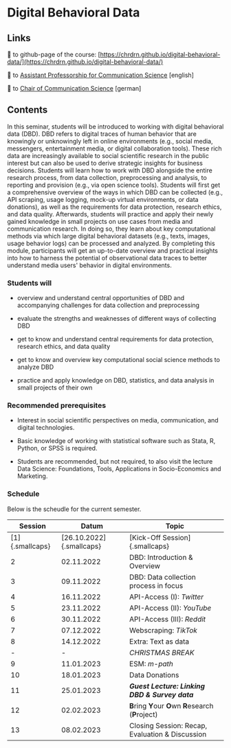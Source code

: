 # Digital Behavioral Data

## Links

🔗 to github-page of the course: [https://chrdrn.github.io/digital-behavioral-data/](https://chrdrn.github.io/digital-behavioral-data/) 

🔗 to [Assistant Professorship for Communication Science](https://www.communicationscience.rw.fau.de/) [english]

🔗 to [Chair of Communication Science](https://www.kowi.rw.fau.de/) [german]


## Contents

In this seminar, students will be introduced to working with digital behavioral data (DBD). DBD refers to digital traces of human behavior that are knowingly or unknowingly left in online environments (e.g., social media, messengers, entertainment media, or digital collaboration tools). These rich data are increasingly available to social scientific research in the public interest but can also be used to derive strategic insights for business decisions. Students will learn how to work with DBD alongside the entire research process, from data collection, preprocessing and analysis, to reporting and provision (e.g., via open science tools). Students will first get a comprehensive overview of the ways in which DBD can be collected (e.g., API scraping, usage logging, mock-up virtual environments, or data donations), as well as the requirements for data protection, research ethics, and data quality. Afterwards, students will practice and apply their newly gained knowledge in small projects on use cases from media and communication research. In doing so, they learn about key computational methods via which large digital behavioral datasets (e.g., texts, images, usage behavior logs) can be processed and analyzed. By completing this module, participants will get an up-to-date overview and practical insights into how to harness the potential of observational data traces to better understand media users' behavior in digital environments.

### Students will

-   overview and understand central opportunities of DBD and accompanying challenges for data collection and preprocessing

-   evaluate the strengths and weaknesses of different ways of collecting DBD

-   get to know and understand central requirements for data protection, research ethics, and data quality

-   get to know and overview key computational social science methods to analyze DBD

-   practice and apply knowledge on DBD, statistics, and data analysis in small projects of their own

### Recommended prerequisites

-   Interest in social scientific perspectives on media, communication, and digital technologies.

-   Basic knowledge of working with statistical software such as Stata, R, Python, or SPSS is required.

-   Students are recommended, but not required, to also visit the lecture Data Science: Foundations, Tools, Applications in Socio-Economics and Marketing.

### Schedule

Below is the scheudle for the current semester.

| Session         | Datum                    | Topic                                           |
|-----------------|--------------------------|-------------------------------------------------|
| [1]{.smallcaps} | [26.10.2022]{.smallcaps} | [Kick-Off Session]{.smallcaps}                  |
| 2               | 02.11.2022               | DBD: Introduction & Overview                    |
| 3               | 09.11.2022               | DBD: Data collection process in focus           |
| 4               | 16.11.2022               | API-Access (I): *Twitter*                       |
| 5               | 23.11.2022               | API-Access (II): *YouTube*                      |
| 6               | 30.11.2022               | API-Access (III): *Reddit*                      |
| 7               | 07.12.2022               | Webscraping: *TikTok*                           |
| 8               | 14.12.2022               | Extra: Text as data                             |
| \-              | \-                       | *CHRISTMAS BREAK*                               |
| 9               | 11.01.2023               | ESM: *m-path*                                   |
| 10              | 18.01.2023               | Data Donations                                  |
| 11              | 25.01.2023               | ***Guest Lecture: Linking DBD & Survey data***  |
| 12              | 02.02.2023               | **B**ring **Y**our **O**wn **R**esearch (**P**roject) |
| 13              | 08.02.2023               | Closing Session: Recap, Evaluation & Discussion |


